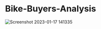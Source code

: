 # Bike-Buyers-Analysis
![Screenshot 2023-01-17 141335](https://user-images.githubusercontent.com/66381350/212850530-8078277c-3296-4c48-b978-4d5b22f8bc4a.png)
